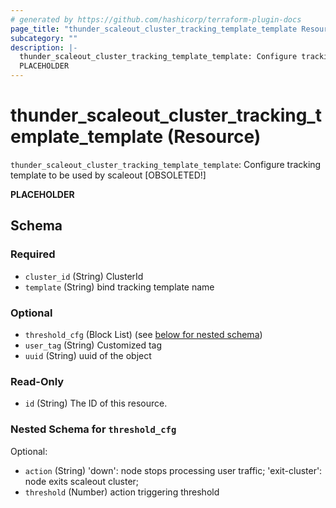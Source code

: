 ```yaml
---
# generated by https://github.com/hashicorp/terraform-plugin-docs
page_title: "thunder_scaleout_cluster_tracking_template_template Resource - terraform-provider-thunder"
subcategory: ""
description: |-
  thunder_scaleout_cluster_tracking_template_template: Configure tracking template to be used by scaleout [OBSOLETED!]
  PLACEHOLDER
---
```


# thunder_scaleout_cluster_tracking_template_template (Resource)

`thunder_scaleout_cluster_tracking_template_template`: Configure tracking template to be used by scaleout [OBSOLETED!]

__PLACEHOLDER__



<!-- schema generated by tfplugindocs -->
## Schema

### Required

- `cluster_id` (String) ClusterId
- `template` (String) bind tracking template name

### Optional

- `threshold_cfg` (Block List) (see [below for nested schema](#nestedblock--threshold_cfg))
- `user_tag` (String) Customized tag
- `uuid` (String) uuid of the object

### Read-Only

- `id` (String) The ID of this resource.

<a id="nestedblock--threshold_cfg"></a>
### Nested Schema for `threshold_cfg`

Optional:

- `action` (String) 'down': node stops processing user traffic; 'exit-cluster': node exits scaleout cluster;
- `threshold` (Number) action triggering threshold


